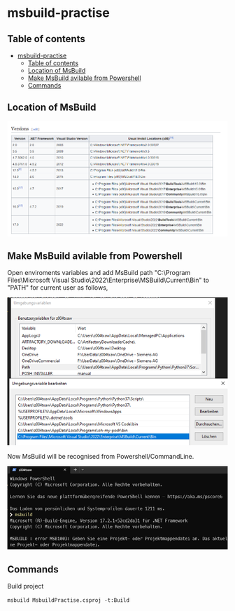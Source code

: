 # msbuild-practise

## Table of contents

- [msbuild-practise](#msbuild-practise)
  - [Table of contents](#table-of-contents)
  - [Location of MsBuild](#location-of-msbuild)
  - [Make MsBuild avilable from Powershell](#make-msbuild-avilable-from-powershell)
  - [Commands](#commands)

## Location of MsBuild

![Alt text](images\LocationOfMsBuild.png)


## Make MsBuild avilable from Powershell

Open enviroments variables and add MsBuild path "C:\Program Files\Microsoft Visual Studio\2022\Enterprise\MSBuild\Current\Bin" to "PATH" for current user as follows,

![Alt text](images\enviromentpath.png)

Now MsBuild will be recognised from Powershell/CommandLine.

![Alt text](images\powershell_msbuild.png)

## Commands

Build project 

`msbuild MsbuildPractise.csproj -t:Build`